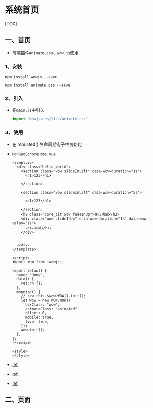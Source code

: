 # 系统首页

[TOC]

## 一、首页

- 前端插件`Animate.css`、`wow.js`使用

### 1、安装

```
npm install wowjs --save
```

```
npm install animate.css --save
```

### 2、引入

- 在`main.js`中引入

  ```js
  import 'wowjs/css/libs/animate.css'
  ```

### 3、使用

- 在 mounted() 生命周期钩子中初始化

- `MonGeoStroreHome.vue`

  ```vue
  <template>
    <div class="hello_world">
      <section class="wow slideInLeft" data-wow-duration="1s">
        <h1>123</h1>
         
      </section>
             
      <section class="wow slideInLeft" data-wow-duration="5s">
          
        <h1>123</h1>
         
      </section>
      <h2 class="core_tit wow fadeInUp">核心功能</h2>
      <div class="wow slideInUp" data-wow-duration="1s" data-wow-delay="1s">
        <h1>测试</h1>
      </div>
  
             
    </div>
  </template>
  
  <script>
  import WOW from "wowjs";
  
  export default {
    name: "Home",
    data() {
      return {};
    },
    mounted() {
      // new this.$wow.WOW().init();
      let wow = new WOW.WOW({
        boxClass: "wow",
        animateClass: "animated",
        offset: 0,
        mobile: true,
        live: true,
      });
      wow.init();
    },
  };
  </script>
  
  <style>
  </style>
  ```

  

- [ref](https://blog.csdn.net/xiamoziqian/article/details/104004882?utm_medium=distribute.pc_relevant.none-task-blog-BlogCommendFromMachineLearnPai2-7.control&depth_1-utm_source=distribute.pc_relevant.none-task-blog-BlogCommendFromMachineLearnPai2-7.control)

- [ref](https://blog.csdn.net/qq_30640671/article/details/108145697?utm_medium=distribute.pc_relevant.none-task-blog-BlogCommendFromMachineLearnPai2-2.control&depth_1-utm_source=distribute.pc_relevant.none-task-blog-BlogCommendFromMachineLearnPai2-2.control)

- [ref](https://blog.csdn.net/liyunkun888/article/details/85003152)



## 二、页面